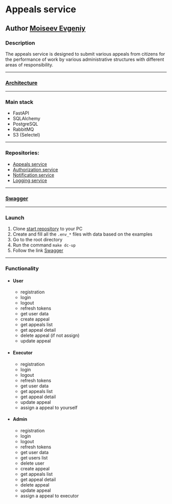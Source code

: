 # Appeals service
## Author [Moiseev Evgeniy](https://github.com/Moiseev-Evgeniy)

### Description
The appeals service is designed to submit various appeals from citizens for the performance of work by various administrative structures with different areas of responsibility.
_______________________________________________________________________________________
### [Architecture](https://github.com/Appeals-service/start/blob/main/architecture/schema.png)
_______________________________________________________________________________________
### Main stack
- FastAPI
- SQLAlchemy
- PostgreSQL
- RabbitMQ
- S3 (Selectel)
_______________________________________________________________________________________
### Repositories:<br>
- [Appeals service](https://github.com/Appeals-service/Appeals_service)
- [Authorization service](https://github.com/Appeals-service/Authorization_service)
- [Notification service](https://github.com/Appeals-service/Notification_service)
- [Logging service](https://github.com/Appeals-service/Logging_service)
_______________________________________________________________________________________
### [Swagger](http://127.0.0.1:8000/docs)
_______________________________________________________________________________________
### Launch<br>
1. Clone [start repository](https://github.com/Appeals-service/start) to your PC
2. Create and fill all the `.env_*` files with data based on the examples
3. Go to the root directory
4. Run the command `make dc-up`
5. Follow the link [Swagger](http://127.0.0.1:8000/docs)
_______________________________________________________________________________________
### Functionality<br>
  - #### User
    - registration
    - login
    - logout
    - refresh tokens
    - get user data
    - create appeal
    - get appeals list
    - get appeal detail
    - delete appeal (if not assign)
    - update appeal
  - #### Executor
    - registration
    - login
    - logout
    - refresh tokens
    - get user data
    - get appeals list
    - get appeal detail
    - update appeal
    - assign a appeal to yourself
  - #### Admin
    - registration
    - login
    - logout
    - refresh tokens
    - get user data
    - get users list
    - delete user
    - create appeal
    - get appeals list
    - get appeal detail
    - delete appeal
    - update appeal
    - assign a appeal to executor
